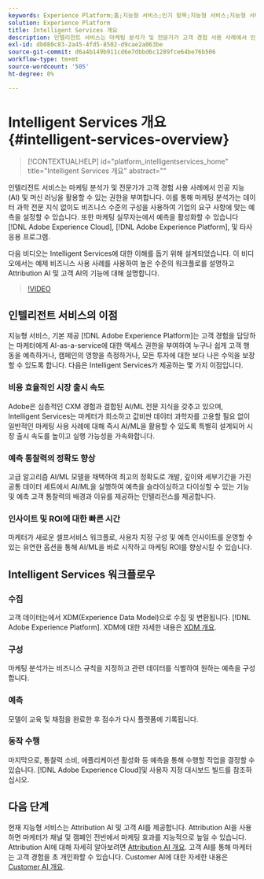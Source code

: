 ```yaml
---
keywords: Experience Platform;홈;지능형 서비스;인기 항목;지능형 서비스;지능형 서비스
solution: Experience Platform
title: Intelligent Services 개요
description: 인텔리전트 서비스는 마케팅 분석가 및 전문가가 고객 경험 사용 사례에서 인공 지능(AI) 및 머신 러닝을 활용할 수 있는 권한을 부여합니다. 이를 통해 마케팅 분석가는 데이터 과학 전문 지식 없이도 비즈니스 수준의 구성을 사용하여 기업의 요구 사항에 맞는 예측을 설정할 수 있습니다. 또한 마케팅 실무자는 Adobe Experience Cloud, Adobe Experience Platform 및 서드파티 애플리케이션에서 예측을 활성화할 수 있습니다.
exl-id: db080c83-2a45-4fd5-8502-d9cae2a063be
source-git-commit: d6a4b149b911cd6e7dbbd6c1289fce64be76b506
workflow-type: tm+mt
source-wordcount: '505'
ht-degree: 0%

---
```


# Intelligent Services 개요 {#intelligent-services-overview}

>[!CONTEXTUALHELP]
>id="platform_intelligentservices_home"
>title="Intelligent Services 개요"
>abstract=""

인텔리전트 서비스는 마케팅 분석가 및 전문가가 고객 경험 사용 사례에서 인공 지능(AI) 및 머신 러닝을 활용할 수 있는 권한을 부여합니다. 이를 통해 마케팅 분석가는 데이터 과학 전문 지식 없이도 비즈니스 수준의 구성을 사용하여 기업의 요구 사항에 맞는 예측을 설정할 수 있습니다. 또한 마케팅 실무자는에서 예측을 활성화할 수 있습니다 [!DNL Adobe Experience Cloud], [!DNL Adobe Experience Platform], 및 타사 응용 프로그램.

다음 비디오는 Intelligent Services에 대한 이해를 돕기 위해 설계되었습니다. 이 비디오에서는 예제 비즈니스 사용 사례를 사용하여 높은 수준의 워크플로를 설명하고 Attribution AI 및 고객 AI의 기능에 대해 설명합니다.

>[!VIDEO](https://video.tv.adobe.com/v/32654?learn=on&quality=12)

## 인텔리전트 서비스의 이점

지능형 서비스, 기본 제공 [!DNL Adobe Experience Platform]는 고객 경험을 담당하는 마케터에게 AI-as-a-service에 대한 액세스 권한을 부여하여 누구나 쉽게 고객 행동을 예측하거나, 캠페인의 영향을 측정하거나, 모든 투자에 대한 보다 나은 수익을 보장할 수 있도록 합니다. 다음은 Intelligent Services가 제공하는 몇 가지 이점입니다.

### 비용 효율적인 시장 출시 속도

Adobe은 심층적인 CXM 경험과 결합된 AI/ML 전문 지식을 갖추고 있으며, Intelligent Services는 마케터가 희소하고 값비싼 데이터 과학자를 고용할 필요 없이 일반적인 마케팅 사용 사례에 대해 즉시 AI/ML을 활용할 수 있도록 특별히 설계되어 시장 출시 속도를 높이고 실행 가능성을 가속화합니다.

### 예측 통찰력의 정확도 향상

고급 알고리즘 AI/ML 모델을 채택하여 최고의 정확도로 개발, 깊이와 세부기간을 가진 공통 데이터 세트에서 AI/ML을 실행하여 예측을 슬라이싱하고 다이싱할 수 있는 기능 및 예측 고객 통찰력의 배경과 이유를 제공하는 인텔리전스를 제공합니다.

### 인사이트 및 ROI에 대한 빠른 시간

마케터가 새로운 셀프서비스 워크플로, 사용자 지정 구성 및 예측 인사이트를 운영할 수 있는 유연한 옵션을 통해 AI/ML을 바로 시작하고 마케팅 ROI를 향상시킬 수 있습니다.

## Intelligent Services 워크플로우

### 수집

고객 데이터는에서 XDM(Experience Data Model)으로 수집 및 변환됩니다. [!DNL Adobe Experience Platform]. XDM에 대한 자세한 내용은 [XDM 개요](../xdm/home.md).

### 구성

마케팅 분석가는 비즈니스 규칙을 지정하고 관련 데이터를 식별하여 원하는 예측을 구성합니다.

### 예측

모델이 교육 및 채점을 완료한 후 점수가 다시 플랫폼에 기록됩니다.

### 동작 수행

마지막으로, 통찰력 소비, 애플리케이션 활성화 등 예측을 통해 수행할 작업을 결정할 수 있습니다. [!DNL Adobe Experience Cloud]및 사용자 지정 대시보드 빌드를 참조하십시오.

## 다음 단계

현재 지능형 서비스는 Attribution AI 및 고객 AI를 제공합니다. Attribution AI을 사용하면 마케터가 채널 및 캠페인 전반에서 마케팅 효과를 지능적으로 높일 수 있습니다. Attribution AI에 대해 자세히 알아보려면 [Attribution AI 개요](./attribution-ai/overview.md). 고객 AI를 통해 마케터는 고객 경험을 초 개인화할 수 있습니다. Customer AI에 대한 자세한 내용은 [Customer AI 개요](./customer-ai/overview.md).
